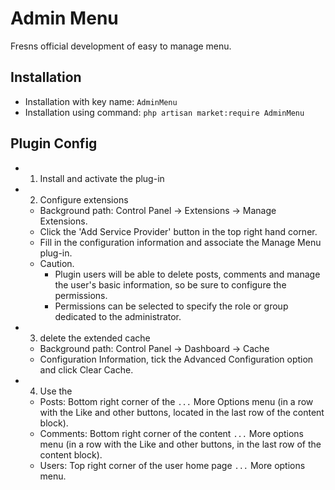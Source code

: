 # Admin Menu

Fresns official development of easy to manage menu.

## Installation

- Installation with key name: `AdminMenu`
- Installation using command: `php artisan market:require AdminMenu`

## Plugin Config

- 1. Install and activate the plug-in
- 2. Configure extensions
    - Background path: Control Panel -> Extensions -> Manage Extensions.
    - Click the 'Add Service Provider' button in the top right hand corner.
    - Fill in the configuration information and associate the Manage Menu plug-in.
    - Caution.
        - Plugin users will be able to delete posts, comments and manage the user's basic information, so be sure to configure the permissions.
        - Permissions can be selected to specify the role or group dedicated to the administrator.
- 3. delete the extended cache
    - Background path: Control Panel -> Dashboard -> Cache
    - Configuration Information, tick the Advanced Configuration option and click Clear Cache.
- 4. Use the
    - Posts: Bottom right corner of the `...` More Options menu (in a row with the Like and other buttons, located in the last row of the content block).
    - Comments: Bottom right corner of the content `...` More options menu (in a row with the Like and other buttons, in the last row of the content block).
    - Users: Top right corner of the user home page `...` More options menu.
